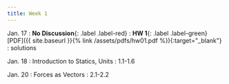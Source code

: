 ```yaml
---
title: Week 1
---
```

Jan. 17
: **No Discussion**{: .label .label-red}
: **HW 1**{: .label .label-green} [PDF]({{ site.baseurl }}{% link /assets/pdfs/hw01.pdf %}){:target="_blank"}
  : solutions

Jan. 18
: Introduction to Statics, Units
  : 1.1-1.6

Jan. 20
: Forces as Vectors
  : 2.1-2.2


